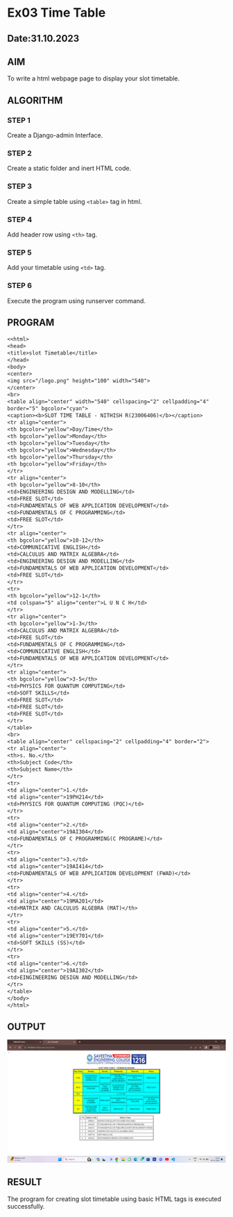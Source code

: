 # Ex03 Time Table
## Date:31.10.2023

## AIM
To write a html webpage page to display your slot timetable.

## ALGORITHM
### STEP 1
Create a Django-admin Interface.

### STEP 2
Create a static folder and inert HTML code.

### STEP 3
Create a simple table using ```<table>``` tag in html.

### STEP 4
Add header row using ```<th>``` tag.

### STEP 5
Add your timetable using ```<td>``` tag.

### STEP 6
Execute the program using runserver command.

## PROGRAM
```
<<html>
<head>
<title>slot Timetable</title>    
</head>
<body>
<center>
<img src="/logo.png" height="100" width="540">
</center>
<br>
<table align="center" width="540" cellspacing="2" cellpadding="4" border="5" bgcolor="cyan">
<caption><b>SLOT TIME TABLE - NITHISH R(23006406)</b></caption>
<tr align="center">
<th bgcolor="yellow">Day/Time</th>
<th bgcolor="yellow">Monday</th>
<th bgcolor="yellow">Tuesday</th>
<th bgcolor="yellow">Wednesday</th>
<th bgcolor="yellow">Thursday</th>
<th bgcolor="yellow">Friday</th>
</tr>
<tr align="center">
<th bgcolor="yellow">8-10</th>
<td>ENGINEERING DESIGN AND MODELLING</td>
<td>FREE SLOT</td>
<td>FUNDAMENTALS OF WEB APPLICATION DEVELOPMENT</td>
<td>FUNDAMENTALS OF C PROGRAMMING</td>
<td>FREE SLOT</td>
</tr>
<tr align="center">
<th bgcolor="yellow">10-12</th>
<td>COMMUNICATIVE ENGLISH</td>
<td>CALCULUS AND MATRIX ALGEBRA</td>
<td>ENGINEERING DESIGN AND MODELLING</td>
<td>FUNDAMENTALS OF WEB APPLICATION DEVELOPMENT</td>
<td>FREE SLOT</td>
</tr>
<tr>
<th bgcolor="yellow">12-1</th>
<td colspan="5" align="center">L U N C H</td>
</tr>
<tr align="center">
<th bgcolor="yellow">1-3</th>
<td>CALCULUS AND MATRIX ALGEBRA</td>
<td>FREE SLOT</td>
<td>FUNDAMENTALS OF C PROGRAMMING</td>
<td>COMMUNICATIVE ENGLISH</td>
<td>FUNDAMENTALS OF WEB APPLICATION DEVELOPMENT</td>
</tr>
<tr align="center">
<th bgcolor="yellow">3-5</th>
<td>PHYSICS FOR QUANTUM COMPUTING</td>
<td>SOFT SKILLS</td>
<td>FREE SLOT</td>
<td>FREE SLOT</td>
<td>FREE SLOT</td>
</tr>
</table>
<br>
<table align="center" cellspacing="2" cellpadding="4" border="2">
<tr align="center">
<th>s. No.</th>
<th>Subject Code</th>
<th>Subject Name</th>
</tr>
<tr>
<td align="center">1.</td>
<td align="center">19PH214</td>
<td>PHYSICS FOR QUANTUM COMPUTING (PQC)</td>
</tr>
<tr>
<td align="center">2.</td>
<td align="center">19AI304</td>
<td>FUNDAMENTALS OF C PROGRAMMING(C PROGRAME)</td>
</tr>
<tr>
<td align="center">3.</td>
<td align="center">19AI414</td>
<td>FUNDAMENTALS OF WEB APPLICATION DEVELOPMENT (FWAD)</td>
</tr>
<tr>
<td align="center">4.</td>
<td align="center">19MA201</td>
<td>MATRIX AND CALCULUS ALGEBRA (MAT)</th>
</tr>
<tr>
<td align="center">5.</td>
<td align="center">19EY701</td>
<td>SOFT SKILLS (SS)</td>
</tr>
<tr>
<td align="center">6.</td>
<td align="center">19AI302</td>
<td>EINGINEERING DESIGN AND MODELLING</td>
</tr>
</table>
</body>
</html>
```

## OUTPUT
![Alt text](<Screenshot 2023-11-09 233605.png>)

## RESULT
The program for creating slot timetable using basic HTML tags is executed successfully.
